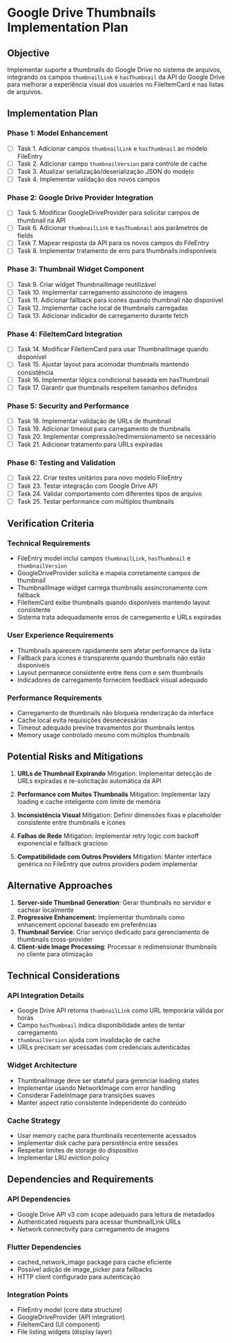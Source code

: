 # Google Drive Thumbnails Implementation Plan

## Objective
Implementar suporte a thumbnails do Google Drive no sistema de arquivos, integrando os campos `thumbnailLink` e `hasThumbnail` da API do Google Drive para melhorar a experiência visual dos usuários no FileItemCard e nas listas de arquivos.

## Implementation Plan

### Phase 1: Model Enhancement
- [ ] Task 1. Adicionar campos `thumbnailLink` e `hasThumbnail` ao modelo FileEntry
- [ ] Task 2. Adicionar campo `thumbnailVersion` para controle de cache
- [ ] Task 3. Atualizar serialização/deserialização JSON do modelo
- [ ] Task 4. Implementar validação dos novos campos

### Phase 2: Google Drive Provider Integration
- [ ] Task 5. Modificar GoogleDriveProvider para solicitar campos de thumbnail na API
- [ ] Task 6. Adicionar `thumbnailLink` e `hasThumbnail` aos parâmetros de fields
- [ ] Task 7. Mapear resposta da API para os novos campos do FileEntry
- [ ] Task 8. Implementar tratamento de erro para thumbnails indisponíveis

### Phase 3: Thumbnail Widget Component
- [ ] Task 9. Criar widget ThumbnailImage reutilizável
- [ ] Task 10. Implementar carregamento assíncrono de imagens
- [ ] Task 11. Adicionar fallback para ícones quando thumbnail não disponível
- [ ] Task 12. Implementar cache local de thumbnails carregadas
- [ ] Task 13. Adicionar indicador de carregamento durante fetch

### Phase 4: FileItemCard Integration
- [ ] Task 14. Modificar FileItemCard para usar ThumbnailImage quando disponível
- [ ] Task 15. Ajustar layout para acomodar thumbnails mantendo consistência
- [ ] Task 16. Implementar lógica condicional baseada em hasThumbnail
- [ ] Task 17. Garantir que thumbnails respeitem tamanhos definidos

### Phase 5: Security and Performance
- [ ] Task 18. Implementar validação de URLs de thumbnail
- [ ] Task 19. Adicionar timeout para carregamento de thumbnails
- [ ] Task 20. Implementar compressão/redimensionamento se necessário
- [ ] Task 21. Adicionar tratamento para URLs expiradas

### Phase 6: Testing and Validation
- [ ] Task 22. Criar testes unitários para novo modelo FileEntry
- [ ] Task 23. Testar integração com Google Drive API
- [ ] Task 24. Validar comportamento com diferentes tipos de arquivo
- [ ] Task 25. Testar performance com múltiplos thumbnails

## Verification Criteria

### Technical Requirements
- FileEntry model inclui campos `thumbnailLink`, `hasThumbnail` e `thumbnailVersion`
- GoogleDriveProvider solicita e mapeia corretamente campos de thumbnail
- ThumbnailImage widget carrega thumbnails assincronamente com fallback
- FileItemCard exibe thumbnails quando disponíveis mantendo layout consistente
- Sistema trata adequadamente erros de carregamento e URLs expiradas

### User Experience Requirements
- Thumbnails aparecem rapidamente sem afetar performance da lista
- Fallback para ícones é transparente quando thumbnails não estão disponíveis
- Layout permanece consistente entre itens com e sem thumbnails
- Indicadores de carregamento fornecem feedback visual adequado

### Performance Requirements
- Carregamento de thumbnails não bloqueia renderização da interface
- Cache local evita requisições desnecessárias
- Timeout adequado previne travamentos por thumbnails lentos
- Memory usage controlado mesmo com múltiplos thumbnails

## Potential Risks and Mitigations

1. **URLs de Thumbnail Expirando**
   Mitigation: Implementar detecção de URLs expiradas e re-solicitação automática da API

2. **Performance com Muitos Thumbnails**
   Mitigation: Implementar lazy loading e cache inteligente com limite de memória

3. **Inconsistência Visual**
   Mitigation: Definir dimensões fixas e placeholder consistente entre thumbnails e ícones

4. **Falhas de Rede**
   Mitigation: Implementar retry logic com backoff exponencial e fallback gracioso

5. **Compatibilidade com Outros Providers**
   Mitigation: Manter interface genérica no FileEntry que outros providers podem implementar

## Alternative Approaches

1. **Server-side Thumbnail Generation**: Gerar thumbnails no servidor e cachear localmente
2. **Progressive Enhancement**: Implementar thumbnails como enhancement opcional baseado em preferências
3. **Thumbnail Service**: Criar serviço dedicado para gerenciamento de thumbnails cross-provider
4. **Client-side Image Processing**: Processar e redimensionar thumbnails no cliente para otimização

## Technical Considerations

### API Integration Details
- Google Drive API retorna `thumbnailLink` como URL temporária válida por horas
- Campo `hasThumbnail` indica disponibilidade antes de tentar carregamento
- `thumbnailVersion` ajuda com invalidação de cache
- URLs precisam ser acessadas com credenciais autenticadas

### Widget Architecture
- ThumbnailImage deve ser stateful para gerenciar loading states
- Implementar usando NetworkImage com error handling
- Considerar FadeInImage para transições suaves
- Manter aspect ratio consistente independente do conteúdo

### Cache Strategy
- Usar memory cache para thumbnails recentemente acessados
- Implementar disk cache para persistência entre sessões
- Respeitar limites de storage do dispositivo
- Implementar LRU eviction policy

## Dependencies and Requirements

### API Dependencies
- Google Drive API v3 com scope adequado para leitura de metadados
- Authenticated requests para acessar thumbnailLink URLs
- Network connectivity para carregamento de imagens

### Flutter Dependencies
- cached_network_image package para cache eficiente
- Possível adição de image_picker para fallbacks
- HTTP client configurado para autenticação

### Integration Points
- FileEntry model (core data structure)
- GoogleDriveProvider (API integration)
- FileItemCard (UI component)
- File listing widgets (display layer)